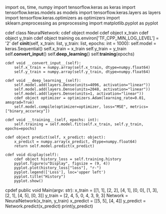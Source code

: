 import os, time, numpy
import tensorflow.keras as keras
import tensorflow.keras.models as models
import tensorflow.keras.layers as layers
import tensorflow.keras.optimizers as optimizers
import sklearn.preprocessing as preprocessing
import matplotlib.pyplot as pyplot

cdef class NeuralNetwork:
    cdef object model
    cdef object x_train
    cdef object y_train
    cdef object training
    os.environ['TF_CPP_MIN_LOG_LEVEL'] = '2'
    def __cinit__(self, x_train: list, y_train: list, epochs: int = 1000):
        self.model = keras.Sequential()
        self.x_train = x_train
        self.y_train = y_train
        self.__convert_input__()
        self.__deep_learning__()
        self.__training__(epochs)

    cdef void __convert_input__(self):
        self.x_train = numpy.array(self.x_train, dtype=numpy.float64)
        self.y_train = numpy.array(self.y_train, dtype=numpy.float64)

    cdef void __deep_learning__(self):
        self.model.add(layers.Dense(units=4096, activation="linear"))
        self.model.add(layers.Dense(units=2048, activation="linear"))
        self.model.add(layers.Dense(units=1, activation="linear"))
        cdef object optimizer = optimizers.Adam(learning_rate=0.01, amsgrad=True)
        self.model.compile(optimizer=optimizer, loss="MSE", metrics=["binary_accuracy"])

    cdef void __training__(self, epochs: int):
        self.training = self.model.fit(self.x_train, self.y_train, epochs=epochs)

    cdef object predict(self, x_predict: object):
        x_predict = numpy.array(x_predict, dtype=numpy.float64)
        return self.model.predict(x_predict)

    cdef void display(self):
        cdef object history_loss = self.training.history
        pyplot.figure(u"Display", figsize = (9, 4))
        pyplot.plot(history_loss["loss"], "r-")
        pyplot.legend(['Loss'], loc='upper left')
        pyplot.title("History")
        pyplot.show()

cpdef public void Main(argv: str):
    x_train = [[1, 1], [2, 2], [4, 1], [0, 0], [1, 3], [2, 1], [4, 5], [0, 3]]
    y_train = [2, 4, 5, 0, 4, 3, 9, 3]
    Network = NeuralNetwork(x_train, y_train)
    x_predict = [[5, 5], [4, 4]]
    y_predict = Network.predict(x_predict)
    print(y_predict)
